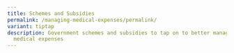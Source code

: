 ```yaml
---
title: Schemes and Subsidies
permalink: /managing-medical-expenses/permalink/
variant: tiptap
description: Government schemes and subsidies to tap on to better manage your
  medical expenses
---
```

<p></p>